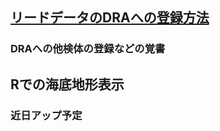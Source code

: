 ## [リードデータのDRAへの登録方法](https://github.com/akihirao/how2cook/tree/main/how2submit_DRA)
### DRAへの他検体の登録などの覚書

## Rでの海底地形表示
### 近日アップ予定
